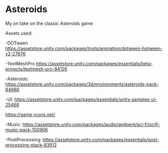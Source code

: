 # Asteroids
My on take on the classic Asteroids game

Assets used:

-DOTween
https://assetstore.unity.com/packages/tools/animation/dotween-hotween-v2-27676

-TextMeshPro
https://assetstore.unity.com/packages/essentials/beta-projects/textmesh-pro-84126

-Asteroids: 
https://assetstore.unity.com/packages/3d/environments/asteroids-pack-84988

-UI: 
https://assetstore.unity.com/packages/essentials/unity-samples-ui-25468

https://game-icons.net/

-Music: 
https://assetstore.unity.com/packages/audio/ambient/sci-fi/scifi-music-pack-100906

-PostProcessing:
https://assetstore.unity.com/packages/essentials/post-processing-stack-83912


